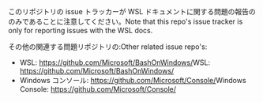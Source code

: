 <span data-ttu-id="71e80-101">このリポジトリの issue トラッカーが WSL ドキュメントに関する問題の報告ののみであることに注意してください。</span><span class="sxs-lookup"><span data-stu-id="71e80-101">Note that this repo's issue tracker is only for reporting issues with the WSL docs.</span></span>

<span data-ttu-id="71e80-102">その他の関連する問題リポジトリの:</span><span class="sxs-lookup"><span data-stu-id="71e80-102">Other related issue repo's:</span></span>

* <span data-ttu-id="71e80-103">WSL: https://github.com/Microsoft/BashOnWindows/</span><span class="sxs-lookup"><span data-stu-id="71e80-103">WSL: https://github.com/Microsoft/BashOnWindows/</span></span>
* <span data-ttu-id="71e80-104">Windows コンソール: https://github.com/Microsoft/Console/</span><span class="sxs-lookup"><span data-stu-id="71e80-104">Windows Console: https://github.com/Microsoft/Console/</span></span>

